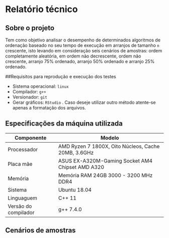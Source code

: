 # Relatório técnico

## Sobre o projeto

Tem como objetivo analisar o desempenho de determinados algoritmos de ordenação baseado no seu tempo de execução em arranjos de tamanho `n` crescente, isto levando em consideração seis cenários de amostras: ordem completamente aleatória, em ordem não decrescente, ordem não crescente, arranjo 75% ordenado, arranjo 50% ordenado e arranjo 25% ordenado.

##Requisitos para reprodução e execução dos testes

* Sistema operacional: `linux` 
* Compilador: `g++`
* Versionador: `git`
* Gerar gráficos: `RStudio` . Caso deseje utilizar outro método atente-se apenas a formatação dos arquivos.

## Especificações da máquina utilizada

| Componente           | Modelo                                              |
| -------------------- | --------------------------------------------------- |
| Processador          | AMD Ryzen 7 1800X, Oito Núcleos, Cache 20MB, 3.6GHz |
| Placa mãe            | ASUS EX-A320M-Gaming Socket AM4 Chipset AMD A320    |
| Memória              | Memória RAM 24GB 3000 - 3200 MHz DDR4               |
| Sistema              | Ubuntu 18.04                                        |
| Linguaguem           | C++ 11                                              |
| Versão do compilador | g++ 7.4.0                                           |





## Cenários de amostras



